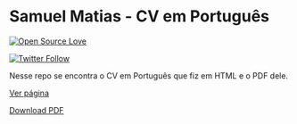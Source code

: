 # Samuel Matias - CV em Português

[![Open Source Love](https://badges.frapsoft.com/os/v1/open-source.svg?v=102)](https://opensource.org/licenses/MIT)

[![Twitter Follow](https://img.shields.io/twitter/follow/samuelematias.svg?style=social)](https://twitter.com/samuelematias)

Nesse repo se encontra o CV em Português que fiz em HTML e o PDF dele.

[Ver página](https://samuelematias.github.io/cv-ptbr/)

[Download PDF](https://drive.google.com/file/d/1Rgom0r-kG-9uc9AnL1nva48sK0dxbqCX/view?usp=sharing)
